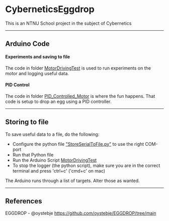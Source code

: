 # CyberneticsEggdrop
This is an NTNU School project in the subject of Cybernetics

___
## Arduino Code
#### Experiments and saving to file
The code in folder [MotorDrivingTest](MotorDrivingTest) is used to run experiments on the motor and logging useful data.

#### PID Control
The code in folder [PID_Controlled_Motor](PID_Controlled_Motor) is where the fun happens. That code is setup to drop an egg using a PID controller.
___
## Storing to file
To save useful data to a file, do the following:
- Configure the python file ["StoreSerialToFile.py"](StoreSerialToFile.py) to use the right COM-port
- Run that Python file 
- Run the Arduino Script [MotorDrivingTest](MotorDrivingTest)
- To stop the logger (the python script), make sure you are in the correct terminal and press 'ctrl+c' ('cmd+c' on mac)

The Arduino runs through a list of targets. Alter those as wanted.

___

## References
EGGDROP - @oystebje
https://github.com/oystebje/EGGDROP/tree/main
